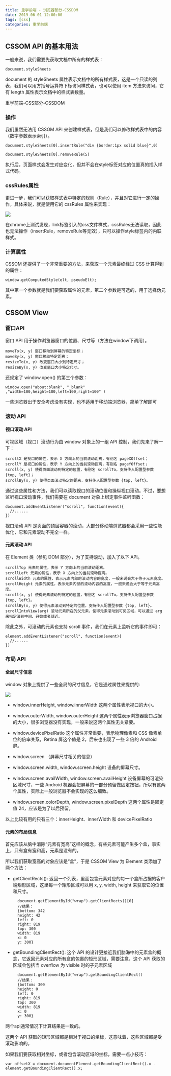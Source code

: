 ```yaml
---
title: 重学前端 - 浏览器部分-CSSDOM
date: 2019-06-01 12:00:00
tags: [css]
categories: 重学前端
---
```

## CSSOM API 的基本用法
一般来说，我们需要先获取文档中所有的样式表：
	
	document.styleSheets

document 的 styleSheets 属性表示文档中的所有样式表，这是一个只读的列表，我们可以用方括号运算符下标访问样式表，也可以使用 item 方法来访问，它有 length 属性表示文档中的样式表数量。

重学前端-CSS部分-CSSDOM
<!-- more -->
### 操作

我们虽然无法用 CSSOM API 来创建样式表，但是我们可以修改样式表中的内容（数字参数表示索引）。


	document.styleSheets[0].insertRule("div {border:1px solid blue}",0)  
	
	document.styleSheets[0].removeRule(5)
执行后，页面样式会发生对应变化，但并不会在style标签对应的位置真的插入样式代码。

### cssRules属性

更进一步，我们可以获取样式表中特定的规则（Rule），并且对它进行一定的操作，具体来说，就是使用它的 cssRules 属性来实现：

![](19-2.png)

在chrome上测试发现，link标签引入的css文件样式，cssRules无法读取，因此也无法操作（insertRule，removeRule等无效），只可以操作style标签内的内联样式。

### 计算属性
CSSOM 还提供了一个非常重要的方法，来获取一个元素最终经过 CSS 计算得到的属性：

	window.getComputedStyle(elt, pseudoElt);
其中第一个参数就是我们要获取属性的元素，第二个参数是可选的，用于选择伪元素。

## CSSOM View

### 窗口API

窗口 API 用于操作浏览器窗口的位置、尺寸等（方法在window下调用）。

	moveTo(x, y) 窗口移动到屏幕的特定坐标；
	moveBy(x, y) 窗口移动特定距离；
	resizeTo(x, y) 改变窗口大小到特定尺寸；
	resizeBy(x, y) 改变窗口大小特定尺寸。

还规定了 window.open() 的第三个参数：

	window.open("about:blank", "_blank" ,"width=100,height=100,left=100,right=100" )

一些浏览器出于安全考虑没有实现，也不适用于移动端浏览器，简单了解即可
### 滚动 API

#### 视口滚动 API

可视区域（视口）滚动行为由 window 对象上的一组 API 控制，我们先来了解一下：

	scrollX 是视口的属性，表示 X 方向上的当前滚动距离，有别名 pageXOffset；
	scrollY 是视口的属性，表示 Y 方向上的当前滚动距离，有别名 pageYOffset；
	scroll(x, y) 使得页面滚动到特定的位置，有别名 scrollTo，支持传入配置型参数 {top, left}；
	scrollBy(x, y) 使得页面滚动特定的距离，支持传入配置型参数 {top, left}。

通过这些属性和方法，我们可以读取视口的滚动位置和操纵视口滚动。不过，要想监听视口滚动事件，我们需要在 document 对象上绑定事件监听函数：

	document.addEventListener("scroll", function(event){	
	  //......	
	})

视口滚动 API 是页面的顶层容器的滚动，大部分移动端浏览器都会采用一些性能优化，它和元素滚动不完全一样。

#### 元素滚动 API

在 Element 类（参见 DOM 部分），为了支持滚动，加入了以下 API。

	scrollTop 元素的属性，表示 Y 方向上的当前滚动距离。
	scrollLeft 元素的属性，表示 X 方向上的当前滚动距离。
	scrollWidth 元素的属性，表示元素内部的滚动内容的宽度，一般来说会大于等于元素宽度。
	scrollHeight 元素的属性，表示元素内部的滚动内容的高度，一般来说会大于等于元素高度。
	scroll(x, y) 使得元素滚动到特定的位置，有别名 scrollTo，支持传入配置型参数 {top, left}。
	scrollBy(x, y) 使得元素滚动到特定的位置，支持传入配置型参数 {top, left}。
	scrollIntoView(arg) 滚动元素所在的父元素，使得元素滚动到可见区域，可以通过 arg 来指定滚到中间、开始或者就近。

除此之外，可滚动的元素也支持 scroll 事件，我们在元素上监听它的事件即可：

	element.addEventListener("scroll", function(event){	
	  //......	
	})

### 布局 API

#### 全局尺寸信息

window 对象上提供了一些全局的尺寸信息，它是通过属性来提供的:

![](19-3.png)

- window.innerHeight, window.innerWidth 这两个属性表示视口的大小。

- window.outerWidth, window.outerHeight 这两个属性表示浏览器窗口占据的大小，很多浏览器没有实现，一般来说这两个属性无关紧要。

- window.devicePixelRatio 这个属性非常重要，表示物理像素和 CSS 像素单位的倍率关系，Retina 屏这个值是 2，后来也出现了一些 3 倍的 Android 屏。

- window.screen （屏幕尺寸相关的信息）

- window.screen.width, window.screen.height 设备的屏幕尺寸。

- window.screen.availWidth, window.screen.availHeight 设备屏幕的可渲染区域尺寸，一些 Android 机器会把屏幕的一部分预留做固定按钮，所以有这两个属性，实际上一般浏览器不会实现的这么细致。

- window.screen.colorDepth, window.screen.pixelDepth 这两个属性是固定值 24，应该是为了以后预留。

以上比较有用的只有三个：innerHeight、innerWidth 和 devicePixelRatio 

#### 元素的布局信息

首先应该从脑中消除“元素有宽高”这样的概念，有些元素可能产生多个盒，事实上，只有盒有宽和高，元素是没有的。

所以我们获取宽高的对象应该是“盒”，于是 CSSOM View 为 Element 类添加了两个方法：

- getClientRects(): 返回一个列表，里面包含元素对应的每一个盒所占据的客户端矩形区域，这里每一个矩形区域可以用 x, y, width, height 来获取它的位置和尺寸。

		document.getElementById("wrap").getClientRects()[0]
		//结果：
		{bottom: 342
		height: 42
		left: 0
		right: 819
		top: 300
		width: 819
		x: 0
		y: 300}

- getBoundingClientRect(): 这个 API 的设计更接近我们脑海中的元素盒的概念，它返回元素对应的所有盒的包裹的矩形区域，需要注意，这个 API 获取的区域会包括当 overflow 为 visible 时的子元素区域

		document.getElementById("wrap").getBoundingClientRect()
		//结果：
		{bottom: 300
		height: 0
		left: 0
		right: 819
		top: 300
		width: 819
		x: 0
		y: 300}

两个api通常情况下计算结果是一致的。

这两个 API 获取的矩形区域都是相对于视口的坐标，这意味着，这些区域都是受滚动影响的。  

如果我们要获取相对坐标，或者包含滚动区域的坐标，需要一点小技巧：

	var offsetX = document.documentElement.getBoundingClientRect().x - element.getBoundingClientRect().x;
